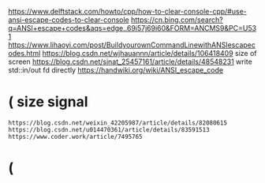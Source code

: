 https://www.delftstack.com/howto/cpp/how-to-clear-console-cpp/#use-ansi-escape-codes-to-clear-console
https://cn.bing.com/search?q=ANSI+escape+codes&aqs=edge..69i57j69i60&FORM=ANCMS9&PC=U531
https://www.lihaoyi.com/post/BuildyourownCommandLinewithANSIescapecodes.html
https://blog.csdn.net/wjhauannn/article/details/106418409 size of screen
https://blog.csdn.net/sinat_25457161/article/details/48548231 write std::in/out fd directly
https://handwiki.org/wiki/ANSI_escape_code

# ( size signal
	https://blog.csdn.net/weixin_42205987/article/details/82080615
	https://blog.csdn.net/u014470361/article/details/83591513
	https://www.coder.work/article/7495765
# (